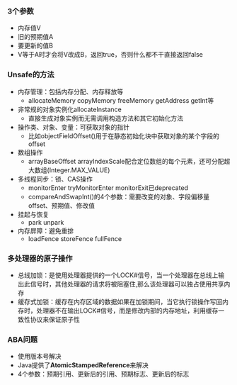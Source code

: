 ### 3个参数
- 内存值V
- 旧的预期值A
- 要更新的值B
- V等于A时才会将V改成B，返回true，否则什么都不干直接返回false

### Unsafe的方法
- 内存管理：包括内存分配、内存释放等
  - allocateMemory copyMemory freeMemory getAddress getInt等
- 非常规的对象实例化allocateInstance
  - 直接生成对象实例而无需调用构造方法和其它初始化方法
- 操作类、对象、变量：可获取对象的指针
  - 比如objectFieldOffset()用于在静态初始化块中获取对象的某个字段的offset
- 数组操作
  - arrayBaseOffset arrayIndexScale配合定位数组的每个元素，还可分配超大数组(Integer.MAX_VALUE)
- 多线程同步：锁、CAS操作
  - monitorEnter tryMonitorEnter monitorExit已deprecated
  - compareAndSwapInt()的4个参数：需要改变的对象、字段偏移量offset、预期值、修改值
- 挂起与恢复
  - park unpark
- 内存屏障：避免重排
  - loadFence storeFence fullFence

### 多处理器的原子操作
- 总线加锁：是使用处理器提供的一个LOCK#信号，当一个处理器在总线上输出此信号时，其他处理器的请求将被阻塞住,那么该处理器可以独占使用共享内存
- 缓存式加锁：缓存在内存区域的数据如果在加锁期间，当它执行锁操作写回内存时，处理器不在输出LOCK#信号，而是修改内部的内存地址，利用缓存一致性协议来保证原子性

### ABA问题
- 使用版本号解决
- Java提供了**AtomicStampedReference**来解决
- 4个参数：预期引用、更新后的引用、预期标志、更新后的标志
